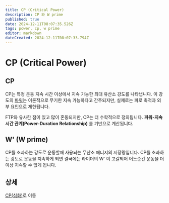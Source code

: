 ```yaml
---
title: CP (Critical Power)
description: CP 와 W prime
published: true
date: 2024-12-11T08:07:35.526Z
tags: power, cp, w prime
editor: markdown
dateCreated: 2024-12-11T08:07:33.794Z
---
```


# CP (Critical Power)
## CP

CP는 특정 운동 지속 시간 이상에서 지속 가능한 최대 유산소 강도를 나타냅니다.
이 강도의 [파워](/ko/cycling/power)는 이론적으로 무기한 지속 가능하다고 간주되지만, 실제로는 피로 축적과 외부 요인으로 제한됩니다.

FTP와 유사한 점이 있고 많이 혼동되지만, CP는 더 수학적으로 정의됩니다. **파워-지속 시간 관계(Power-Duration Relationship)** 를 기반으로 계산됩니다.

## W' (W prime)
CP를 초과하는 강도로 운동할때 사용되는 무산소 에너지의 저장량입니다.
CP를 초과하는 강도로 운동을 지속하게 되면 결국에는 라이더의 W' 이 고갈되어 어느순간 운동을 더 이상 지속할 수 없게 됩니다.

## 상세
[CP(심화)]()로 이동